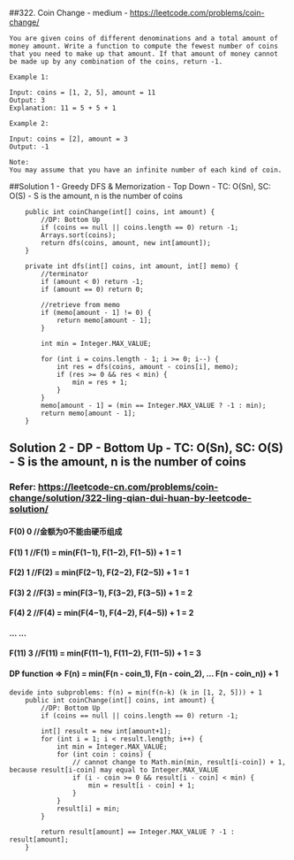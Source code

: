 ##322. Coin Change - medium - https://leetcode.com/problems/coin-change/
```
You are given coins of different denominations and a total amount of money amount. Write a function to compute the fewest number of coins that you need to make up that amount. If that amount of money cannot be made up by any combination of the coins, return -1.

Example 1:

Input: coins = [1, 2, 5], amount = 11
Output: 3 
Explanation: 11 = 5 + 5 + 1

Example 2:

Input: coins = [2], amount = 3
Output: -1

Note:
You may assume that you have an infinite number of each kind of coin.
```
##Solution 1 - Greedy DFS & Memorization - Top Down - TC: O(Sn), SC: O(S) - S is the amount, n is the number of coins
```
    public int coinChange(int[] coins, int amount) {
        //DP: Bottom Up
        if (coins == null || coins.length == 0) return -1;
        Arrays.sort(coins);
        return dfs(coins, amount, new int[amount]);
    }

    private int dfs(int[] coins, int amount, int[] memo) {
        //terminator
        if (amount < 0) return -1;
        if (amount == 0) return 0;

        //retrieve from memo
        if (memo[amount - 1] != 0) {
            return memo[amount - 1];
        }

        int min = Integer.MAX_VALUE;

        for (int i = coins.length - 1; i >= 0; i--) {
            int res = dfs(coins, amount - coins[i], memo);
            if (res >= 0 && res < min) {
                min = res + 1;
            }
        }
        memo[amount - 1] = (min == Integer.MAX_VALUE ? -1 : min);
        return memo[amount - 1];
    }
```
## Solution 2 - DP - Bottom Up - TC: O(Sn), SC: O(S) - S is the amount, n is the number of coins
### Refer: https://leetcode-cn.com/problems/coin-change/solution/322-ling-qian-dui-huan-by-leetcode-solution/
#### F(0) 	0 //金额为0不能由硬币组成
#### F(1) 	1 //F(1) = min(F(1−1), F(1−2), F(1−5)) + 1 = 1
#### F(2) 	1 //F(2) = min(F(2−1), F(2−2), F(2−5)) + 1 = 1
#### F(3) 	2 //F(3) = min(F(3−1), F(3−2), F(3−5)) + 1 = 2
#### F(4) 	2 //F(4) = min(F(4−1), F(4−2), F(4−5)) + 1 = 2
#### ... 	...
#### F(11) 	3 //F(11) = min(F(11−1), F(11−2), F(11−5)) + 1 = 3
#### DP function => F(n) = min(F(n - coin_1), F(n - coin_2), ... F(n - coin_n)) + 1
```
devide into subproblems: f(n) = min(f(n-k) (k in [1, 2, 5])) + 1
    public int coinChange(int[] coins, int amount) {
        //DP: Bottom Up
        if (coins == null || coins.length == 0) return -1;

        int[] result = new int[amount+1];
        for (int i = 1; i < result.length; i++) {
            int min = Integer.MAX_VALUE;
            for (int coin : coins) {
                // cannot change to Math.min(min, result[i-coin]) + 1, because result[i-coin] may equal to Integer.MAX_VALUE
                if (i - coin >= 0 && result[i - coin] < min) {
                    min = result[i - coin] + 1;
                }
            }
            result[i] = min;
        }

        return result[amount] == Integer.MAX_VALUE ? -1 : result[amount];
    }
```
